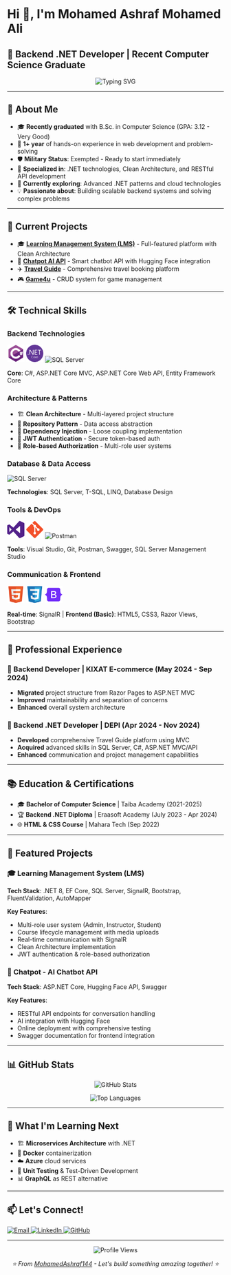 # Hi 👋, I'm Mohamed Ashraf Mohamed Ali

## 🚀 Backend .NET Developer | Recent Computer Science Graduate

<p align="center">
  <img src="https://readme-typing-svg.herokuapp.com?font=Fira+Code&pause=1000&color=2E9EF7&center=true&vCenter=true&width=435&lines=Backend+.NET+Developer;Clean+Architecture+Enthusiast;API+Development+Expert;Problem+Solver" alt="Typing SVG" />
</p>

---

## 🎯 About Me

- 🎓 **Recently graduated** with B.Sc. in Computer Science (GPA: 3.12 - Very Good)
- 💼 **1+ year** of hands-on experience in web development and problem-solving
- 🛡️ **Military Status**: Exempted - Ready to start immediately
- 🔧 **Specialized in**: .NET technologies, Clean Architecture, and RESTful API development
- 🌱 **Currently exploring**: Advanced .NET patterns and cloud technologies
- 💡 **Passionate about**: Building scalable backend systems and solving complex problems

---

## 🔭 Current Projects

- 🎓 **[Learning Management System (LMS)](https://github.com/MohamedAshraf144/LMS)** - Full-featured platform with Clean Architecture
- 🤖 **[Chatpot AI API](https://github.com/MohamedAshraf144/Chatpot)** - Smart chatbot API with Hugging Face integration
- ✈️ **[Travel Guide](https://github.com/MohamedAshraf144/TravelGuide)** - Comprehensive travel booking platform
- 🎮 **[Game4u](https://github.com/MohamedAshraf144/Game4u)** - CRUD system for game management

---

## 🛠️ Technical Skills

### Backend Technologies
<p align="left">
  <img src="https://raw.githubusercontent.com/devicons/devicon/master/icons/csharp/csharp-original.svg" alt="C#" width="40" height="40"/>
  <img src="https://raw.githubusercontent.com/devicons/devicon/master/icons/dotnetcore/dotnetcore-original.svg" alt=".NET Core" width="40" height="40"/>
  <img src="https://www.svgrepo.com/show/303229/microsoft-sql-server-logo.svg" alt="SQL Server" width="40" height="40"/>
</p>

**Core**: C#, ASP.NET Core MVC, ASP.NET Core Web API, Entity Framework Core

### Architecture & Patterns
- 🏗️ **Clean Architecture** - Multi-layered project structure
- 🔄 **Repository Pattern** - Data access abstraction
- 💉 **Dependency Injection** - Loose coupling implementation
- 🔐 **JWT Authentication** - Secure token-based auth
- 👥 **Role-based Authorization** - Multi-role user systems

### Database & Data Access
<p align="left">
  <img src="https://www.svgrepo.com/show/303229/microsoft-sql-server-logo.svg" alt="SQL Server" width="40" height="40"/>
</p>

**Technologies**: SQL Server, T-SQL, LINQ, Database Design

### Tools & DevOps
<p align="left">
  <img src="https://raw.githubusercontent.com/devicons/devicon/master/icons/visualstudio/visualstudio-plain.svg" alt="Visual Studio" width="40" height="40"/>
  <img src="https://raw.githubusercontent.com/devicons/devicon/master/icons/git/git-original.svg" alt="Git" width="40" height="40"/>
  <img src="https://www.vectorlogo.zone/logos/getpostman/getpostman-icon.svg" alt="Postman" width="40" height="40"/>
</p>

**Tools**: Visual Studio, Git, Postman, Swagger, SQL Server Management Studio

### Communication & Frontend
<p align="left">
  <img src="https://raw.githubusercontent.com/devicons/devicon/master/icons/html5/html5-original.svg" alt="HTML5" width="40" height="40"/>
  <img src="https://raw.githubusercontent.com/devicons/devicon/master/icons/css3/css3-original.svg" alt="CSS3" width="40" height="40"/>
  <img src="https://raw.githubusercontent.com/devicons/devicon/master/icons/bootstrap/bootstrap-plain.svg" alt="Bootstrap" width="40" height="40"/>
</p>

**Real-time**: SignalR | **Frontend (Basic)**: HTML5, CSS3, Razor Views, Bootstrap

---

## 💼 Professional Experience

### 🏢 Backend Developer | KIXAT E-commerce (May 2024 - Sep 2024)
- **Migrated** project structure from Razor Pages to ASP.NET MVC
- **Improved** maintainability and separation of concerns
- **Enhanced** overall system architecture

### 🎯 Backend .NET Developer | DEPI (Apr 2024 - Nov 2024)
- **Developed** comprehensive Travel Guide platform using MVC
- **Acquired** advanced skills in SQL Server, C#, ASP.NET MVC/API
- **Enhanced** communication and project management capabilities

---

## 📚 Education & Certifications

- 🎓 **Bachelor of Computer Science** | Taiba Academy (2021-2025)
- 🏆 **Backend .NET Diploma** | Eraasoft Academy (July 2023 - Apr 2024)
- 🌐 **HTML & CSS Course** | Mahara Tech (Sep 2022)

---

## 🌟 Featured Projects

### 🎓 Learning Management System (LMS)
**Tech Stack**: .NET 8, EF Core, SQL Server, SignalR, Bootstrap, FluentValidation, AutoMapper

**Key Features**:
- Multi-role user system (Admin, Instructor, Student)
- Course lifecycle management with media uploads
- Real-time communication with SignalR
- Clean Architecture implementation
- JWT authentication & role-based authorization

### 🤖 Chatpot - AI Chatbot API
**Tech Stack**: ASP.NET Core, Hugging Face API, Swagger

**Key Features**:
- RESTful API endpoints for conversation handling
- AI integration with Hugging Face
- Online deployment with comprehensive testing
- Swagger documentation for frontend integration

---

## 📊 GitHub Stats

<p align="center">
  <img src="https://github-readme-stats.vercel.app/api?username=MohamedAshraf144&show_icons=true&theme=radical" alt="GitHub Stats" />
</p>

<p align="center">
  <img src="https://github-readme-stats.vercel.app/api/top-langs/?username=MohamedAshraf144&layout=compact&theme=radical" alt="Top Languages" />
</p>

---

## 🎯 What I'm Learning Next

- 🏗️ **Microservices Architecture** with .NET
- 🐳 **Docker** containerization
- ☁️ **Azure** cloud services
- 🧪 **Unit Testing** & Test-Driven Development
- 📊 **GraphQL** as REST alternative

---

## 📫 Let's Connect!

<p align="left">
  <a href="mailto:mohamed.dev321@gmail.com">
    <img src="https://img.shields.io/badge/Email-D14836?style=for-the-badge&logo=gmail&logoColor=white" alt="Email"/>
  </a>
  <a href="https://linkedin.com/in/mohamed-ashraf-ata">
    <img src="https://img.shields.io/badge/LinkedIn-0077B5?style=for-the-badge&logo=linkedin&logoColor=white" alt="LinkedIn"/>
  </a>
  <a href="https://github.com/MohamedAshraf144">
    <img src="https://img.shields.io/badge/GitHub-100000?style=for-the-badge&logo=github&logoColor=white" alt="GitHub"/>
  </a>
</p>

---

<p align="center">
  <img src="https://komarev.com/ghpvc/?username=MohamedAshraf144&color=blueviolet&style=flat-square&label=Profile+Views" alt="Profile Views" />
</p>

<p align="center">
  <i>⭐ From <a href="https://github.com/MohamedAshraf144">MohamedAshraf144</a> - Let's build something amazing together! ⭐</i>
</p>
